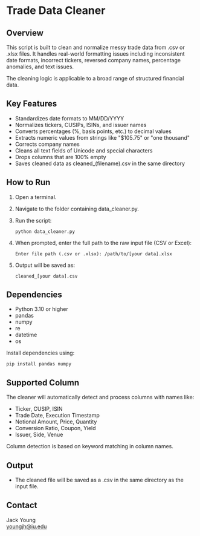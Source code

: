 # Trade Data Cleaner

## Overview

This script is built to clean and normalize messy trade data from .csv or .xlsx files. It handles real-world formatting issues including inconsistent date formats, incorrect tickers, reversed company names, percentage anomalies, and text issues.

The cleaning logic is applicable to a broad range of structured financial data.

## Key Features
- Standardizes date formats to MM/DD/YYYY
- Normalizes tickers, CUSIPs, ISINs, and issuer names
- Converts percentages (%, basis points, etc.) to decimal values
- Extracts numeric values from strings like "$105.75" or "one thousand"
- Corrects company names
- Cleans all text fields of Unicode and special characters
- Drops columns that are 100% empty
- Saves cleaned data as cleaned_(filename).csv in the same directory

## How to Run

1. Open a terminal.

2. Navigate to the folder containing data_cleaner.py.

3. Run the script:

       python data_cleaner.py

4. When prompted, enter the full path to the raw input file (CSV or Excel):

       Enter file path (.csv or .xlsx): /path/to/[your data].xlsx

5. Output will be saved as:

       cleaned_[your data].csv

## Dependencies

- Python 3.10 or higher
- pandas
- numpy
- re
- datetime
- os

Install dependencies using:

    pip install pandas numpy

## Supported Column

The cleaner will automatically detect and process columns with names like:

- Ticker, CUSIP, ISIN
- Trade Date, Execution Timestamp
- Notional Amount, Price, Quantity
- Conversion Ratio, Coupon, Yield
- Issuer, Side, Venue

Column detection is based on keyword matching in column names.

## Output

- The cleaned file will be saved as a .csv in the same directory as the input file.

## Contact

Jack Young  
youngjh@iu.edu
